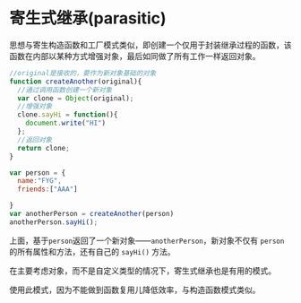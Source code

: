 # 寄生式继承(parasitic)

思想与寄生构造函数和工厂模式类似，即创建一个仅用于封装继承过程的函数，该函数在内部以某种方式增强对象，最后如同做了所有工作一样返回对象。

```javascript
//original是接收的，要作为新对象基础的对象
function createAnother(original){
  //通过调用函数创建一个新对象
  var clone = Object(original);
  //增强对象
  clone.sayHi = function(){
    document.write("HI")
  };
  //返回对象
  return clone;
}

var person = {
  name:"FYG",
  friends:["AAA"]

}
var anotherPerson = createAnother(person)
anotherPerson.sayHi();
```

上面，基于`person`返回了一个新对象——`anotherPerson`，新对象不仅有 `person` 的所有属性和方法，还有自己的 `sayHi()` 方法。

在主要考虑对象，而不是自定义类型的情况下，寄生式继承也是有用的模式。

使用此模式，因为不能做到函数复用儿降低效率，与构造函数模式类似。